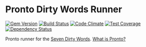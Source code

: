 # Pronto Dirty Words Runner

[![Gem Version](https://badge.fury.io/rb/pronto-dirty_words.svg)](http://badge.fury.io/rb/pronto-dirty_words)
[![Build Status](https://travis-ci.org/kevinjalbert/pronto-dirty_words.svg?branch=master)](https://travis-ci.org/kevinjalbert/pronto-dirty_words)
[![Code Climate](https://codeclimate.com/github/kevinjalbert/pronto-dirty_words/badges/gpa.svg)](https://codeclimate.com/github/kevinjalbert/pronto-dirty_words)
[![Test Coverage](https://codeclimate.com/github/kevinjalbert/pronto-dirty_words/badges/coverage.svg)](https://codeclimate.com/github/kevinjalbert/pronto-dirty_words/coverage)
[![Dependency Status](https://gemnasium.com/badges/github.com/kevinjalbert/pronto-dirty_words.svg)](https://gemnasium.com/github.com/kevinjalbert/pronto-dirty_words)

Pronto runner for the [Seven Dirty Words](https://en.wikipedia.org/wiki/Seven_dirty_words). [What is Pronto?](https://github.com/mmozuras/pronto)
